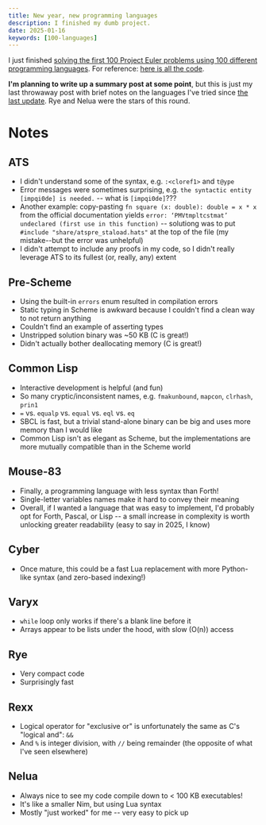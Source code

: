 ```yaml
---
title: New year, new programming languages
description: I finished my dumb project.
date: 2025-01-16
keywords: [100-languages]
---
```

I just finished [solving the first 100 Project Euler problems using 100 different programming languages](100-languages.md). For reference: [here is all the code](https://github.com/jaredkrinke/100-languages).

**I'm planning to write up a summary post at some point**, but this is just my last throwaway post with brief notes on the languages I've tried since [the last update](100-languages-13.md). Rye and Nelua were the stars of this round.

# Notes
## ATS
* I didn't understand some of the syntax, e.g. `:<cloref1>` and `t@ype`
* Error messages were sometimes surprising, e.g. `the syntactic entity [impqi0de] is needed.` -- what is `[impqi0de]`???
* Another example: copy-pasting `fn square (x: double): double = x * x` from the official documentation yields `error: ‘PMVtmpltcstmat’ undeclared (first use in this function)` -- solutiong was to put `#include "share/atspre_staload.hats"` at the top of the file (my mistake--but the error was unhelpful)
* I didn't attempt to include any proofs in my code, so I didn't really leverage ATS to its fullest (or, really, any) extent

## Pre-Scheme
* Using the built-in `errors` enum resulted in compilation errors
* Static typing in Scheme is awkward because I couldn't find a clean way to not return anything
* Couldn't find an example of asserting types
* Unstripped solution binary was ~50 KB (C is great!)
* Didn't actually bother deallocating memory (C is great!)

## Common Lisp
* Interactive development is helpful (and fun)
* So many cryptic/inconsistent names, e.g. `fmakunbound`, `mapcon`, `clrhash`, `prin1`
* `=` vs. `equalp` vs. `equal` vs. `eql` vs. `eq`
* SBCL is fast, but a trivial stand-alone binary can be big and uses more memory than I would like
* Common Lisp isn't as elegant as Scheme, but the implementations are more mutually compatible than in the Scheme world

## Mouse-83
* Finally, a programming language with less syntax than Forth!
* Single-letter variables names make it hard to convey their meaning
* Overall, if I wanted a language that was easy to implement, I'd probably opt for Forth, Pascal, or Lisp -- a small increase in complexity is worth unlocking greater readability (easy to say in 2025, I know)

## Cyber
* Once mature, this could be a fast Lua replacement with more Python-like syntax (and zero-based indexing!)

## Varyx
* `while` loop only works if there's a blank line before it
* Arrays appear to be lists under the hood, with slow (O(n)) access

## Rye
* Very compact code
* Surprisingly fast

## Rexx
* Logical operator for "exclusive or" is unfortunately the same as C's "logical and": `&&`
* And `%` is integer division, with `//` being remainder (the opposite of what I've seen elsewhere)

## Nelua
* Always nice to see my code compile down to < 100 KB executables!
* It's like a smaller Nim, but using Lua syntax
* Mostly "just worked" for me -- very easy to pick up
